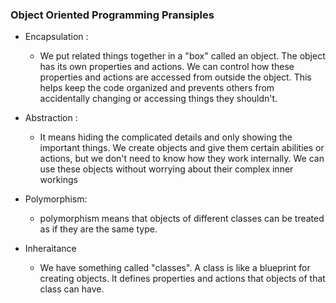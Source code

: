 ### Object Oriented Programming Pransiples

- Encapsulation :
  - We put related things together in a "box" called an object. The object has its own properties and actions. We can control how these properties and actions are accessed from outside the object. This helps keep the code organized and prevents others from accidentally changing or accessing things they shouldn't. 

- Abstraction :
  - It means hiding the complicated details and only showing the important things. We create objects and give them certain abilities or actions, but we don't need to know how they work internally. We can use these objects without worrying about their complex inner workings

- Polymorphism:
  - polymorphism means that objects of different classes can be treated as if they are the same type.

- Inheraitance
  - We have something called "classes". A class is like a blueprint for creating objects. It defines properties and actions that objects of that class can have.